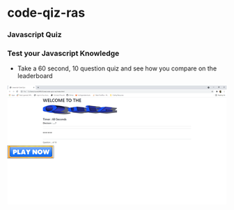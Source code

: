 # code-qiz-ras

### Javascript Quiz

### Test your Javascript Knowledge
- Take a 60 second, 10 question quiz and see how you compare on the leaderboard

![screenshot](assets\Images\code-quiz-ras-screenshot.png "Code Quiz")

